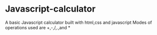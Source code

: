 # Javascript-calculator
 A basic Javascript calculator built with html,css and javascript
 Modes of operations used are +,-,/,.,and *

